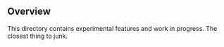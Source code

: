 ## Overview

This directory contains experimental features and work in progress. The closest thing to junk.